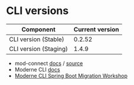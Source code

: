 # CLI versions

| Component                             | Current version |
| ------------------------------------- | --------------- |
| CLI version (Stable)                  | 0.2.52          |
| CLI version (Staging)                 | 1.4.9           |

* mod-connect [docs](https://moderneinc.github.io/mod-connect/) / [source](https://github.com/moderneinc/mod-connect)
* Moderne CLI [docs](https://moderneinc.github.io/moderne-cli/)
* [Moderne CLI Spring Boot Migration Workshop](https://moderneinc.github.io/springboot-migration-workshop/docs/moderne-cli/)
